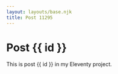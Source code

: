 ```yaml
---
layout: layouts/base.njk
title: Post 11295
---
```


# Post {{ id }}

This is post {{ id }} in my Eleventy project.
